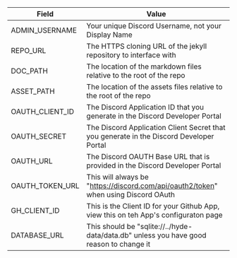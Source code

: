 | Field | Value |
| ----- | ---- |
| ADMIN_USERNAME | Your unique Discord Username, not your Display Name |
| REPO_URL | The HTTPS cloning URL of the jekyll repository to interface with |
| DOC_PATH | The location of the markdown files relative to the root of the repo |
| ASSET_PATH | The location of the assets files relative to the root of the repo |
| OAUTH_CLIENT_ID | The Discord Application ID that you generate in the Discord Developer Portal |
| OAUTH_SECRET | The Discord Application Client Secret that you generate in the Discord Developer Portal |
| OAUTH_URL | The Discord OAUTH Base URL that is provided in the Discord Developer Portal |
| OAUTH_TOKEN_URL | This will always be "https://discord.com/api/oauth2/token" when using Discord OAuth |
| GH_CLIENT_ID | This is the Client ID for your Github App, view this on teh App's configuraton page |
| DATABASE_URL | This should be "sqlite://../hyde-data/data.db" unless you have good reason to change it |